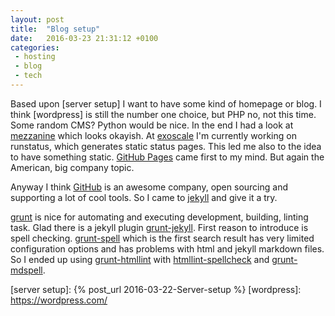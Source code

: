 ```yaml
---
layout: post
title:  "Blog setup"
date:   2016-03-23 21:31:12 +0100
categories:
 - hosting
 - blog
 - tech
---
```


Based upon [server setup] I want to have some kind of homepage or blog.
I think [wordpress] is still the number one choice, but PHP no, not this time.
Some random CMS? Python would be nice. In the end I had a look at [mezzanine]
which looks okayish.
At [exoscale] I'm currently working on runstatus, which generates static status
pages. This led me also to the idea to have something static. [GitHub Pages]
came first to my mind. But again the American, big company topic.

Anyway I think [GitHub] is an awesome company, open sourcing and supporting a
lot of cool tools. So I came to [jekyll] and give it a try.

[grunt] is nice for automating and executing development, building, linting task.
Glad there is a jekyll plugin [grunt-jekyll]. First reason to introduce is
spell checking.
[grunt-spell] which is the first search result has very limited configuration
options and has problems with html and jekyll markdown files.
So I ended up using [grunt-htmllint] with [htmllint-spellcheck] and
[grunt-mdspell].


[exoscale]: https://www.exoscale.ch/
[GitHub]: https://github.com
[GitHub Pages]: https://pages.github.com/
[grunt]: http://gruntjs.com/
[grunt-jekyll]: https://github.com/dannygarcia/grunt-jekyll
[grunt-spell]: https://github.com/shama/grunt-spell
[grunt-htmllint]: https://www.npmjs.com/package/grunt-htmllint
[htmllint-spellcheck]: https://github.com/htmllint/htmllint-spellcheck
[grunt-mdspell]: https://www.npmjs.com/package/grunt-mdspell
[jekyll]: https://jekyllrb.com/
[mezzanine]: http://mezzanine.jupo.org/
[runstatus]: https://runstatus.com/
[server setup]: {% post_url 2016-03-22-Server-setup %}
[wordpress]: https://wordpress.com/
